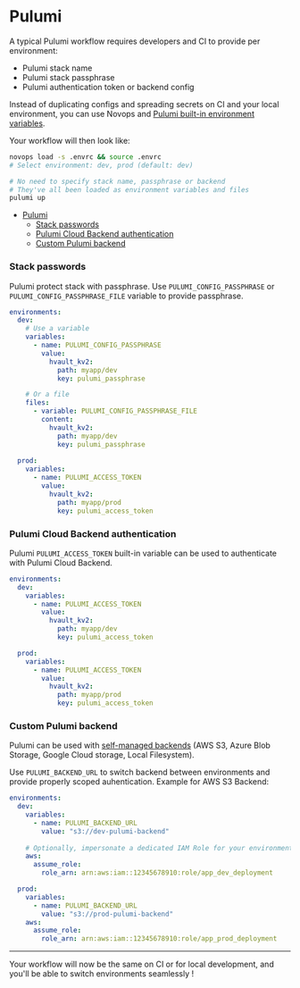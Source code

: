 # Pulumi

A typical Pulumi workflow requires developers and CI to provide per environment:

- Pulumi stack name
- Pulumi stack passphrase
- Pulumi authentication token or backend config

Instead of duplicating configs and spreading secrets on CI and your local environment, you can use Novops and [Pulumi built-in environment variables](https://www.pulumi.com/docs/reference/cli/environment-variables/).

Your workflow will then look like:

```sh
novops load -s .envrc && source .envrc
# Select environment: dev, prod (default: dev)

# No need to specify stack name, passphrase or backend
# They've all been loaded as environment variables and files
pulumi up
```

- [Pulumi](#pulumi)
    - [Stack passwords](#stack-passwords)
    - [Pulumi Cloud Backend authentication](#pulumi-cloud-backend-authentication)
    - [Custom Pulumi backend](#custom-pulumi-backend)

### Stack passwords

Pulumi protect stack with passphrase. Use `PULUMI_CONFIG_PASSPHRASE` or `PULUMI_CONFIG_PASSPHRASE_FILE` variable to provide passphrase.

```yaml
environments:
  dev:
    # Use a variable
    variables:
      - name: PULUMI_CONFIG_PASSPHRASE
        value:
          hvault_kv2:
            path: myapp/dev
            key: pulumi_passphrase

    # Or a file
    files:  
      - variable: PULUMI_CONFIG_PASSPHRASE_FILE
        content: 
          hvault_kv2:
            path: myapp/dev
            key: pulumi_passphrase
      
  prod:
    variables:
      - name: PULUMI_ACCESS_TOKEN
        value:
          hvault_kv2:
            path: myapp/prod
            key: pulumi_access_token
```

### Pulumi Cloud Backend authentication

Pulumi `PULUMI_ACCESS_TOKEN` built-in variable can be used to authenticate with Pulumi Cloud Backend.

```yaml
environments:
  dev:
    variables:  
      - name: PULUMI_ACCESS_TOKEN
        value:
          hvault_kv2:
            path: myapp/dev
            key: pulumi_access_token

  prod:
    variables:  
      - name: PULUMI_ACCESS_TOKEN
        value:
          hvault_kv2:
            path: myapp/prod
            key: pulumi_access_token
```

### Custom Pulumi backend

Pulumi can be used with [self-managed backends](https://www.pulumi.com/docs/concepts/state/#using-a-self-managed-backend) (AWS S3, Azure Blob Storage, Google Cloud storage, Local Filesystem). 

Use `PULUMI_BACKEND_URL` to switch backend between environments and provide properly scoped auhentication. Example for AWS S3 Backend:

```yaml
environments:
  dev:
    variables: 
      - name: PULUMI_BACKEND_URL
        value: "s3://dev-pulumi-backend"
    
    # Optionally, impersonate a dedicated IAM Role for your environment
    aws:
      assume_role:
        role_arn: arn:aws:iam::12345678910:role/app_dev_deployment

  prod:
    variables: 
      - name: PULUMI_BACKEND_URL
        value: "s3://prod-pulumi-backend"
    aws:
      assume_role:
        role_arn: arn:aws:iam::12345678910:role/app_prod_deployment
```

---

Your workflow will now be the same on CI or for local development, and you'll be able to switch environments seamlessly !